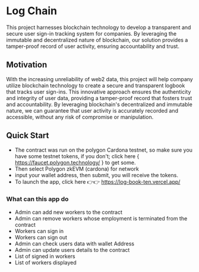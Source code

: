 # Log Chain

This project harnesses blockchain technology to develop a transparent and secure user sign-in tracking system for companies. By leveraging the immutable and decentralized nature of blockchain, our solution provides a tamper-proof record of user activity, ensuring accountability and trust.


## Motivation

With the increasing unreliability of web2 data, this project will help company  utilize blockchain technology to create a secure and transparent logbook that tracks user sign-ins. This innovative approach ensures the authenticity and integrity of user data, providing a tamper-proof record that fosters trust and accountability. By leveraging blockchain's decentralized and immutable nature, we can guarantee that user activity is accurately recorded and accessible, without any risk of compromise or manipulation.

## Quick Start
- The contract was run on the polygon Cardona testnet, so make sure you have some testnet tokens, if you don't; click here { https://faucet.polygon.technology/ } to get some.
- Then select Polygon zkEVM (cardona) for network
- input your wallet address, then submit, you will receive the tokens.
- To launch the app, click here 👉👉 https://log-book-ten.vercel.app/


### What can this app do

- Admin can add new workers to the contract
- Admin can remove workers whose employment is terminated from the contract
- Workers can sign in
- Workers can sign out
- Admin can check users data with wallet Address
- Admin can update users details to the contract
- List of signed in workers
- List of workers displayed
